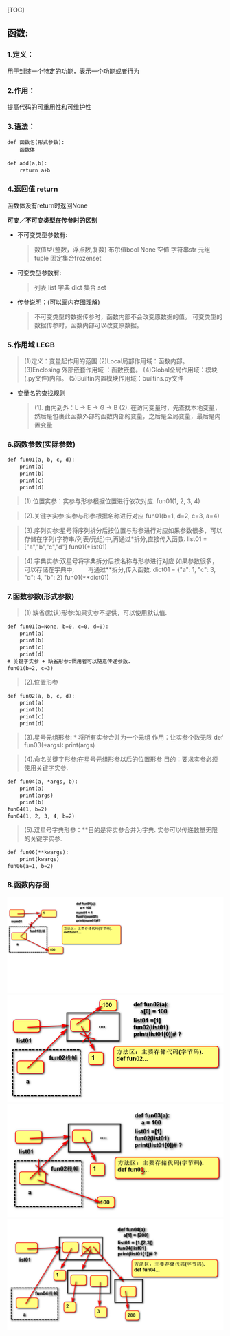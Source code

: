 [TOC]
## 函数:

### 1.定义：
用于封装一个特定的功能，表示一个功能或者行为

### 2.作用：
提高代码的可重用性和可维护性

### 3.语法：
```
def 函数名(形式参数):
    函数体

def add(a,b):
    return a+b
```
### 4.返回值 return
函数体没有return时返回None

**可变／不可变类型在传参时的区别**
- 不可变类型参数有:
    >数值型(整数，浮点数,复数)
    布尔值bool
    None 空值
    字符串str
    元组tuple
    固定集合frozenset

- 可变类型参数有:
    >列表 list
    字典 dict
    集合 set

- 传参说明：(可以画内存图理解)
    >不可变类型的数据传参时，函数内部不会改变原数据的值。
    可变类型的数据传参时，函数内部可以改变原数据。

### 5.作用域 LEGB
>(1)定义：变量起作用的范围
(2)Local局部作用域：函数内部。
(3)Enclosing  外部嵌套作用域 ：函数嵌套。 
(4)Global全局作用域：模块(.py文件)内部。 
(5)Builtin内置模块作用域：builtins.py文件

- 变量名的查找规则
    >(1). 由内到外：L -> E -> G -> B
    (2). 在访问变量时，先查找本地变量，然后是包裹此函数外部的函数内部的变量，之后是全局变量，最后是内置变量

### 6.函数参数(实际参数)
```
def fun01(a, b, c, d):
    print(a)
    print(b)
    print(c)
    print(d)
```
>(1).位置实参：实参与形参根据位置进行依次对应.
fun01(1, 2, 3, 4)

>(2).关键字实参:实参与形参根据名称进行对应
fun01(b=1, d=2, c=3, a=4)

>(3).序列实参:星号将序列拆分后按位置与形参进行对应如果参数很多，可以存储在序列(字符串/列表/元组)中,再通过*拆分,直接传入函数.
list01 = ["a","b","c","d"]
fun01(*list01)

>(4).字典实参:双星号将字典拆分后按名称与形参进行对应
    如果参数很多，可以存储在字典中,
　　再通过**拆分,传入函数.
dict01 = {"a": 1, "c": 3, "d": 4, "b": 2}
fun01(**dict01)

### 7.函数参数(形式参数)
>(1).缺省(默认)形参:如果实参不提供，可以使用默认值.
```
def fun01(a=None, b=0, c=0, d=0):
    print(a)
    print(b)
    print(c)
    print(d)
# 关键字实参 + 缺省形参:调用者可以随意传递参数.
fun01(b=2, c=3)
```
>(2).位置形参
```
def fun02(a, b, c, d):
    print(a)
    print(b)
    print(c)
    print(d)
```

>(3).星号元组形参: * 将所有实参合并为一个元组
    作用：让实参个数无限
def fun03(*args):
    print(args)

>(4).命名关键字形参:在星号元组形参以后的位置形参
    目的：要求实参必须使用关键字实参.
```
def fun04(a, *args, b):
    print(a)
    print(args)
    print(b)
fun04(1, b=2)
fun04(1, 2, 3, 4, b=2)
```

>(5).双星号字典形参：**目的是将实参合并为字典.
    实参可以传递数量无限的关键字实参.
```
def fun06(**kwargs):
    print(kwargs)
fun06(a=1, b=2)
```

### 8.函数内存图
![](../day08/函数内存图1.jpg)
![](../day08/函数内存图2.jpg)
![](../day08/函数内存图3.jpg)
![](../day08/函数内存图4.jpg)

